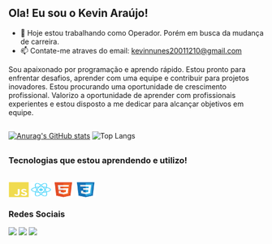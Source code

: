 ## Ola! Eu sou o Kevin Araújo!

- 💼 Hoje estou trabalhando como Operador. Porém em busca da mudança de carreira.
- 📫 Contate-me atraves do email: kevinnunes20011210@gmail.com

Sou apaixonado por programação e aprendo rápido. Estou pronto para enfrentar desafios, aprender com uma equipe e contribuir para projetos inovadores. Estou procurando uma oportunidade de crescimento profissional. Valorizo a oportunidade de aprender com profissionais experientes e estou disposto a me dedicar para alcançar objetivos em equipe.

##


[![Anurag's GitHub stats](https://github-readme-stats.vercel.app/api?username=kevinaraujo12&show_icons=true&theme=dark&line_height=20)](https://github.com/kevinaraujo12)
![Top Langs](https://github-readme-stats.vercel.app/api/top-langs/?username=anuraghazra&layout=compact&theme=dark)

## 

### Tecnologias que estou aprendendo e utilizo!
<div style="display: inline_block"><br>
  <img align="center" alt="Js" height="30" width="40" src="https://raw.githubusercontent.com/devicons/devicon/master/icons/javascript/javascript-plain.svg">
  <img align="center" alt="React" height="30" width="40" src="https://raw.githubusercontent.com/devicons/devicon/master/icons/react/react-original.svg">
  <img align="center" alt="HTML" height="30" width="40" src="https://raw.githubusercontent.com/devicons/devicon/master/icons/html5/html5-original.svg">
  <img align="center" alt="CSS" height="30" width="40" src="https://raw.githubusercontent.com/devicons/devicon/master/icons/css3/css3-original.svg">
</div>


### Redes Sociais 
<div> 
  <a href="https://instagram.com/kevinnunes12" target="_blank"><img src="https://img.shields.io/badge/-Instagram-%23E4405F?style=for-the-badge&logo=instagram&logoColor=white" target="_blank"></a>
  <a href = "mailto:kevinnunes200011210@gmail.com"><img src="https://img.shields.io/badge/-Gmail-%23333?style=for-the-badge&logo=gmail&logoColor=white" target="_blank"></a>
  <a href="https://www.linkedin.com/in/kevin-araujo-4878872a3/" target="_blank"><img src="https://img.shields.io/badge/-LinkedIn-%230077B5?style=for-the-badge&logo=linkedin&logoColor=white" target="_blank"></a> 
  
</div>
